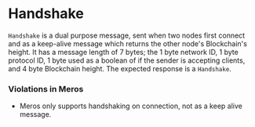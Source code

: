 # Handshake

`Handshake` is a dual purpose message, sent when two nodes first connect and as a keep-alive message which returns the other node's Blockchain's height. It has a message length of 7 bytes; the 1 byte network ID, 1 byte protocol ID, 1 byte used as a boolean of if the sender is accepting clients, and 4 byte Blockchain height. The expected response is a `Handshake`.

### Violations in Meros

- Meros only supports handshaking on connection, not as a keep alive message.
